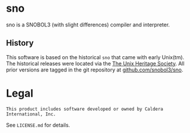 # sno

sno is a SNOBOL3 (with slight differences) compiler and interpreter.

## History

This software is based on the historical `sno` that came with early Unix(tm).
The historical releases were located via the [The Unix Heritage Society](https://www.tuhs.org/).
All prior versions are tagged in the git repository at [github.com/snobol3/sno](https://github.com/snobol3/sno).

# Legal

```
This product includes software developed or owned by Caldera International, Inc.
```

See `LICENSE.md` for details. 
